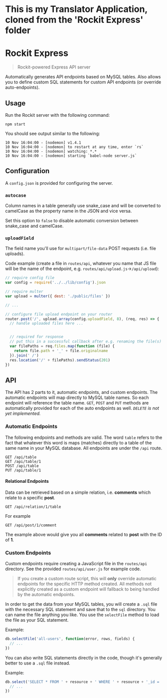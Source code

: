 # This is my Translator Application, cloned from the 'Rockit Express' folder


# Rockit Express

> Rockit-powered Express API server

Automatically generates API endpoints based on MySQL tables. Also allows you to define custom SQL statements for custom API endpoints (or override auto-endpoints).

## Usage

Run the Rockit server with the following command:

```
npm start
```

You should see output similar to the following:

```
10 Nov 16:04:00 - [nodemon] v1.4.1
10 Nov 16:04:00 - [nodemon] to restart at any time, enter `rs`
10 Nov 16:04:00 - [nodemon] watching: *.*
10 Nov 16:04:00 - [nodemon] starting `babel-node server.js`
```

## Configuration

A `config.json` is provided for configuring the server.

### `autocase`

Column names in a table generally use snake_case and will be converted to camelCase as the property name in the JSON and vice versa.

Set this option to `false` to disable automatic conversion between snake_case and camelCase.

### `uploadField`

The field name you'll use for `multipart/file-data` POST requests (i.e. file uploads).

Code example (create a file in `routes/api`, whatever you name that JS file will be the name of the endpoint, e.g. `routes/api/upload.js`→`/api/upload`):

```js
// require config file
var config = require('../../lib/config').json

// require multer
var upload = multer({ dest: './public/files' })

// ...

// configure file upload endpoint on your router
router.post('/', upload.array(config.uploadField, 8), (req, res) => {
  // handle uploaded files here ...


  // required for response
  // put this in a successful callback after e.g. renaming the file(s)
  var filePaths = req.files.map(function (file) {
    return file.path + '_' + file.originalname
  }).join(' /')
  res.location('/' + filePaths).sendStatus(201)
})
```

## API

The API has 2 parts to it, automatic endpoints, and custom endpoints. The automatic endpoints will map directly to MySQL table names. So each endpoint will reference the table name. `GET`, `POST` and `PUT` methods are automatically provided for each of the auto endpoints as well. *`DELETE` is not yet implemented.*

### Automatic Endpoints

The following endpoints and methods are valid. The word `table` refers to the fact that whatever this word is maps (matches) directly to a table of the same name in your MySQL database. All endpoints are under the `/api` route.

```
GET /api/table
GET /api/table/1
POST /api/table
PUT /api/table/1
```

#### Relational Endpoints

Data can be retrieved based on a simple relation, i.e. **comments** which relate to a specific **post**.

```
GET /api/relation/1/table
```

For example

```
GET /api/post/1/comment
```

The example above would give you all **comments** related to **post** with the ID of **1**.

### Custom Endpoints

Custom endpoints require creating a JavaScript file in the `routes/api` directory. See the provided `routes/api/user.js` for example code.

> If you create a custom route script, this will **only** override automatic endpoints for the specific HTTP method created. All methods not explicitly created as a custom endpoint will fallback to being handled by the automatic endpoints.

In order to get the data from your MySQL tables, you will create a `.sql` file with the necessary SQL statement and save that to the `sql` directory. You can name the file anything you like. You use the `selectFile` method to load the file as your SQL statement.

Example:

```js
db.selectFile('all-users', function(error, rows, fields) {
  // ...
})
```

You can also write SQL statements directly in the code, though it's generally better to use a `.sql` file instead.

Example:

```js
db.select('SELECT * FROM ' + resource + ' WHERE ' + resource + '_id = :id', { id: id }, (error, rows, fields) => {
  // ...
})
```

